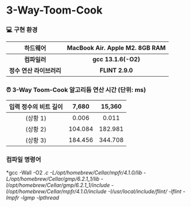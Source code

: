 # 3-Way-Toom-Cook

### 💻 구현 환경

| 하드웨어  | MacBook Air. Apple M2. 8GB RAM  | 
|:-------------------:|:-------------------:|
| **컴파일러** | **gcc 13.1.6(-O2)** |
| **정수 연산 라이브러리** | **FLINT 2.9.0** |

### ⏰ 3-Way Toom-Cook 알고리듬 연산 시간 (단위: ms)
| 입력 정수의 비트 길이  | 7,680 | 15,360 |
|:-------------------:|:--------:|:--------:|
| (상황 1) | 0.006 | 0.011 |
| (상황 2) | 104.084 | 182.981 |
| (상황 3) | 184.456 | 344.708 |

### 컴파일 명령어
*gcc -Wall -O2 *.c -L/opt/homebrew/Cellar/mpfr/4.1.0/lib -L/opt/homebrew/Cellar/gmp/6.2.1_1/lib -I/opt/homebrew/Cellar/gmp/6.2.1_1/include -I/opt/homebrew/Cellar/mpfr/4.1.0/include -I/usr/local/include/flint/ -lflint -lmpfr -lgmp -lpthread*
